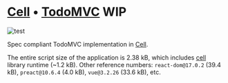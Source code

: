 # [Cell][Cell] • [TodoMVC](http://todomvc.com) WIP

![test](https://github.com/capsidjs/capsule-todomvc/workflows/test/badge.svg)

Spec compliant TodoMVC implementation in [Cell][Cell].

The entire script size of the application is 2.38 kB, which includes [cell]
library runtime (~1.2 kB). Other reference numbers: `react-dom@17.0.2` (39.4
kB), `preact@10.6.4` (4.0 kB), `vue@3.2.26` (33.6 kB), etc.

[Cell]: https://github.com/kt3k/cell
